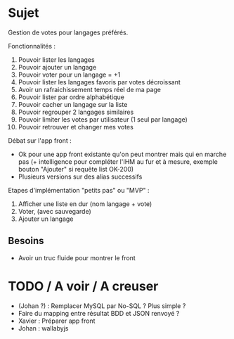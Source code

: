 # Sujet

Gestion de votes pour langages préférés.

Fonctionnalités :
1. Pouvoir lister les langages
2. Pouvoir ajouter un langage
3. Pouvoir voter pour un langage = +1
4. Pouvoir lister les langages favoris par votes décroissant
5. Avoir un rafraichissement temps réel de ma page
6. Pouvoir lister par ordre alphabétique
7. Pouvoir cacher un langage sur la liste
8. Pouvoir regrouper 2 langages similaires
9. Pouvoir limiter les votes par utilisateur (1 seul par langage) 
10. Pouvoir retrouver et changer mes votes

Débat sur l'app front :
- Ok pour une app front existante qu'on peut montrer mais qui en marche pas (+ intelligence pour compléter l'IHM 
au fur et à mesure, exemple bouton "Ajouter" si requête list OK-200)
- Plusieurs versions sur des alias successifs

Etapes d'implémentation "petits pas" ou "MVP" :
1. Afficher une liste en dur (nom langage + vote)
2. Voter, (avec sauvegarde)
3. Ajouter un langage


## Besoins
- Avoir un truc fluide pour montrer le front

# TODO / A voir / A creuser

* (Johan ?) : Remplacer MySQL par No-SQL ? Plus simple ? 
* Faire du mapping entre résultat BDD et JSON renvoyé ?
* Xavier : Préparer app front 
* Johan : wallabyjs
